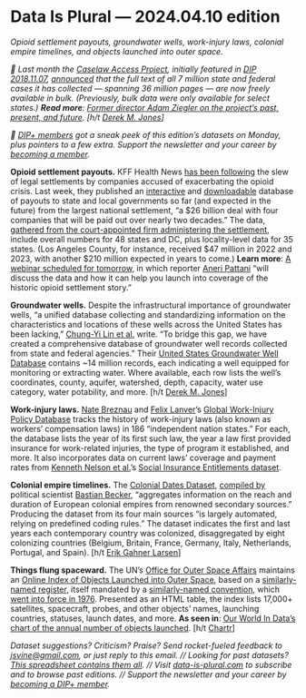 Data Is Plural — 2024.04.10 edition
===================================

*Opioid settlement payouts, groundwater wells, work-injury laws, colonial empire timelines, and objects launched into outer space.*


*🔄 Last month the [Caselaw Access Project](https://case.law/), initially featured in [DIP 2018.11.07](https://www.data-is-plural.com/archive/2018-11-07-edition/), [announced](https://hls.harvard.edu/today/caselaw-access-project-conference-marks-full-release-of-digitized-decisions/) that the full text of all 7 million state and federal cases it has collected — spanning 36 million pages — are now freely available in bulk. (Previously, bulk data were only available for select states.) __Read more__: [Former director Adam Ziegler on the project’s past, present, and future](https://www.lawnext.com/2024/03/guest-post-the-caselaw-access-project-then-now-tomorrow.html). [h/t [Derek M. Jones](http://knosof.co.uk/ESEUR/)]*


*👋 [DIP+ members](https://www.data-is-plural.com/plus/) got a sneak peek of this edition’s datasets on Monday, plus pointers to a few extra. Support the newsletter and your career by [becoming a member](https://www.data-is-plural.com/plus/).*


__Opioid settlement payouts.__ KFF Health News [has been following](https://kffhealthnews.org/opioid-settlements/) the slew of legal settlements by companies accused of exacerbating the opioid crisis. Last week, they published an [interactive](https://kffhealthnews.org/news/article/opioid-settlement-payouts-state-county-city-tracker/) and [downloadable](https://kffhealthnews.org/download-the-data-opioid-settlement-payouts/) database of payouts to state and local governments so far (and expected in the future) from the largest national settlement, “a $26 billion deal with four companies that will be paid out over nearly two decades.” The data, [gathered from the court-appointed firm administering the settlement](https://www.nationalopioidofficialsettlement.com/Home/StateAllocationAmounts), include overall numbers for 48 states and DC, plus locality-level data for 35 states. (Los Angeles County, for instance, received $47 million in 2022 and 2023, with another $210 million expected in years to come.) __Learn more__: [A webinar scheduled for tomorrow](https://kff-org.zoom.us/meeting/register/tZErduqrqjosHNRXNTNnY6jfmiPTUamwtkRo%20/#/registration), in which reporter [Aneri Pattani](https://www.linkedin.com/feed/update/urn:li:activity:7183116733463855104/) “will discuss the data and how it can help you launch into coverage of the historic opioid settlement story.”


__Groundwater wells.__ Despite the infrastructural importance of groundwater wells, “a unified database collecting and standardizing information on the characteristics and locations of these wells across the United States has been lacking,” [Chung-Yi Lin et al.](https://www.nature.com/articles/s41597-024-03186-3) write. “To bridge this gap, we have created a comprehensive database of groundwater well records collected from state and federal agencies.” Their [United States Groundwater Well Database](https://www.hydroshare.org/resource/8b02895f02c14dd1a749bcc5584a5c55/) contains ~14 million records, each indicating a well equipped for monitoring or extracting water. Where available, each row lists the well’s coordinates, county, aquifer, watershed, depth, capacity, water use category, water potability, and more. [h/t [Derek M. Jones](http://knosof.co.uk/ESEUR/)]


__Work-injury laws.__ [Nate Breznau](https://sites.google.com/site/nbreznau/) and [Felix Lanver](https://www.socium.uni-bremen.de/about-the-socium/members/felix-lanver/)’s [Global Work-Injury Policy Database](https://dataverse.harvard.edu/dataset.xhtml?persistentId=doi:10.7910/DVN/IVKYIE) tracks the history of work-injury laws (also known as workers’ compensation laws) in 186 “independent nation states.” For each, the database lists the year of its first such law, the year a law first provided insurance for work-related injuries, the type of program it established, and more. It also incorporates data on current laws’ coverage and payment rates from [Kenneth Nelson et al.](https://onlinelibrary.wiley.com/doi/10.1111/ijsw.12418)’s [Social Insurance Entitlements dataset](https://www.su.se/social-policy-indicators-database/data?open-collapse-boxes=ccbd-socialinsuranceentitlementsdatasetsied). 


__Colonial empire timelines.__ The [Colonial Dates Dataset](https://dataverse.harvard.edu/dataset.xhtml?persistentId=doi:10.7910/DVN/T9SDEW), [compiled by](https://osf.io/preprints/osf/apvqm) political scientist [Bastian Becker](https://www.beckerbastian.net/), “aggregates information on the reach and duration of European colonial empires from renowned secondary sources.” Producing the dataset from its four main sources “is largely automated, relying on predefined coding rules.” The dataset indicates the first and last years each contemporary country was colonized, disaggregated by eight colonizing countries (Belgium, Britain, France, Germany, Italy, Netherlands, Portugal, and Spain). [h/t [Erik Gahner Larsen](https://github.com/erikgahner/PolData/commit/db18d4f1be51741c169e6452a9bca38520dde682)]


__Things flung spaceward.__ The UN’s [Office for Outer Space Affairs](https://www.unoosa.org/oosa/index.html) maintains an [Online Index of Objects Launched into Outer Space](https://www.unoosa.org/oosa/osoindex/search-ng.jspx), based on a [similarly-named register](https://www.unoosa.org/oosa/en/spaceobjectregister/index.html), itself mandated by a [similarly-named convention](https://www.unoosa.org/oosa/en/ourwork/spacelaw/treaties/registration-convention.html), which [went into force in 1976](https://en.wikipedia.org/wiki/Registration_Convention). Presented as an HTML table, the index lists 17,000+ satellites, spacecraft, probes, and other objects’ names, launching countries, statuses, launch dates, and more. __As seen in__: [Our World In Data’s chart of the annual number of objects launched](https://ourworldindata.org/grapher/yearly-number-of-objects-launched-into-outer-space). [h/t [Chartr](https://www.chartr.co/newsletters/2024-03-22)]


*Dataset suggestions? Criticism? Praise? Send rocket-fueled feedback to jsvine@gmail.com, or just reply to this email. // Looking for past datasets? [This spreadsheet contains them all](https://docs.google.com/spreadsheets/d/1wZhPLMCHKJvwOkP4juclhjFgqIY8fQFMemwKL2c64vk/edit#gid=0). // Visit [data-is-plural.com](https://www.data-is-plural.com) to subscribe and to browse past editions. // Support the newsletter and your career by [becoming a DIP+ member](https://data-is-plural.com/plus).*
